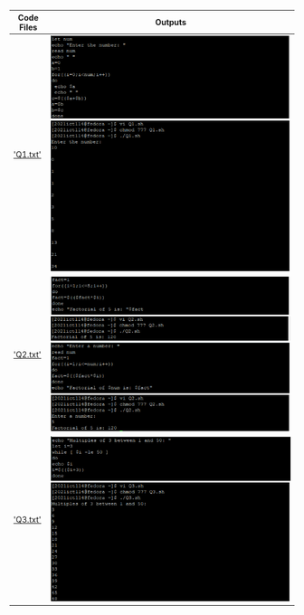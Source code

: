 | Code Files | Outputs |
|------------|---------|
|['Q1.txt'](./Codes/Q1.txt)|![1-1.png](./Outputs/1-1.png)![1-2.png](./Outputs/1-2.png)|
|['Q2.txt'](./Codes/Q2.txt)|![2-1.png](./Outputs/2-1.png)![2-2.png](./Outputs/2-2.png)![2-3.png](./Outputs/2-3.png)![2-4.png](./Outputs/2-4.png)|
|['Q3.txt'](./Codes/Q3.txt)|![3-1.png](./Outputs/3-1.png)![3-2.png](./Outputs/3-2.png)|


